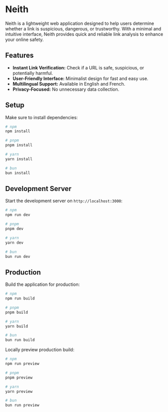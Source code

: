 # Neith

Neith is a lightweight web application designed to help users determine whether a link is suspicious, dangerous, or trustworthy. With a minimal and intuitive interface, Neith provides quick and reliable link analysis to enhance your online safety.

## Features

- **Instant Link Verification:** Check if a URL is safe, suspicious, or potentially harmful.
- **User-Friendly Interface:** Minimalist design for fast and easy use.
- **Multilingual Support:** Available in English and French.
- **Privacy-Focused:** No unnecessary data collection.

## Setup

Make sure to install dependencies:

```bash
# npm
npm install

# pnpm
pnpm install

# yarn
yarn install

# bun
bun install
```

## Development Server

Start the development server on `http://localhost:3000`:

```bash
# npm
npm run dev

# pnpm
pnpm dev

# yarn
yarn dev

# bun
bun run dev
```

## Production

Build the application for production:

```bash
# npm
npm run build

# pnpm
pnpm build

# yarn
yarn build

# bun
bun run build
```

Locally preview production build:

```bash
# npm
npm run preview

# pnpm
pnpm preview

# yarn
yarn preview

# bun
bun run preview
```